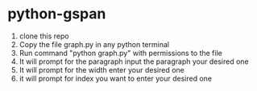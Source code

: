 # python-gspan
1. clone this repo
2. Copy the file graph.py in any python terminal
3. Run command "python graph.py" with permissions to the file
4. It will prompt for the paragraph input the paragraph your desired one
5. It will prompt for the width enter your desired one
6. it will prompt for index you want to enter your desired one
